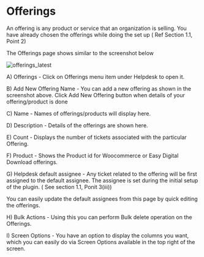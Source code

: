 # Offerings

An offering is any product or service that an organization is selling. You have already chosen the offerings while doing the set up ( Ref Section 1.1, Point 2)

The Offerings page shows similar to the screenshot below

![offerings_latest](https://cloud.githubusercontent.com/assets/8191145/7681812/d54ab434-fd90-11e4-905f-256f4f6050ea.png)

A) Offerings - Click on Offerings menu item under Helpdesk to open it.

B) Add New Offering Name - You can add a new offering as shown in the screenshot above. Click Add New Offering button when details of your offering/product is done

C) Name - Names of offerings/products will display here.

D) Description - Details of the offerings are shown here.

E) Count - Displays the number of tickets associated with the particular Offering.

F) Product - Shows the Product id for Woocommerce or Easy Digital Download offerings.

G) Helpdesk default assignee - Any ticket related to the offering will be first assigned to the default assignee. The assignee is set during the initial setup of the plugin. ( See section 1.1, Ponit 3(iii))

You can easily update the default assignees from this page by quick editing the offerings.

H) Bulk Actions - Using this you can perform Bulk delete operation on the Offerings.

I) Screen Options - You have an option to display the columns you want, which you can easily do via Screen Options available in the top right of the screen.



